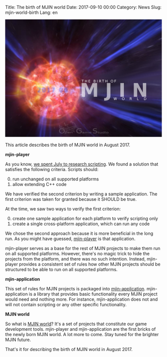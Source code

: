 Title: The birth of MJIN world
Date: 2017-09-10 00:00
Category: News
Slug: mjin-world-birth
Lang: en

![The birth of MJIN world](../../images/2017-09-mjin-world-birth.png)

This article describes the birth of MJIN world in August 2017.

**mjin-player**

As you know, [we spent July to research scripting]({filename}/articles/2017-08-scripting-research.md). We found a solution that satisfies the following criteria. Scripts should:

0. run unchanged on all supported platforms
0. allow extending C++ code

We have verified the second criterion by writing a sample application. The first criterion was taken for granted because it SHOULD be true.

At the time, we saw two ways to verify the first criterion:

0. create one sample application for each platform to verify scripting only
0. create a single cross-platform application, which can run any code

We chose the second approach because it is more beneficial in the long run. As you might have guessed, [mjin-player](https://bitbucket.org/ogstudio/mjin-player) is that application.

mjin-player serves as a base for the rest of MJIN projects to make them run on all supported platforms. However, there's no magic trick to hide the projects from the platform, and there was no such intention. Instead, mjin-player provides a consistent set of rules how other MJIN projects should be structured to be able to run on all supported platforms.

**mjin-application**

This set of rules for MJIN projects is packaged into [mjin-application](https://bitbucket.org/ogstudio/mjin-application). mjin-application is a library that provides basic functionality every MJIN project would need and nothing more. For instance, mjin-application does not and will not contain scripting or any other specific functionality.

**MJIN world**

So what is [MJIN world](https://bitbucket.org/ogstudio/mjin)? It's a set of projects that constitute our game development tools. mjin-player and mjin-application are the first bricks of the newly born MJIN world. A lot more to come. Stay tuned for the brighter MJIN future.

That's it for describing the birth of MJIN world in August 2017.

